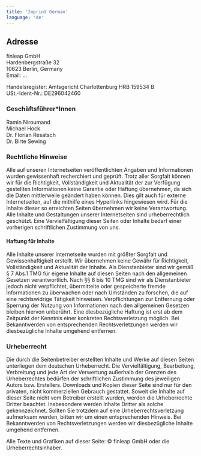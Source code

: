 ```yaml
---
title: 'Imprint German'
language: 'de'
---
```


## Adresse

finleap GmbH<br />
Hardenbergstraße 32<br />
10623 Berlin, Germany<br />
Email: …

Handelsregister: Amtsgericht Charlottenburg HRB 159534 B<br />
USt.-Ident-Nr.: DE296042460

### Geschäftsführer\*Innen

Ramin Niroumand<br />
Michael Hock<br />
Dr. Florian Resatsch<br />
Dr. Birte Sewing

### Rechtliche Hinweise

Alle auf unseren Internetseiten veröffentlichten Angaben und Informationen wurden gewissenhaft recherchiert und geprüft. Trotz aller Sorgfalt können wir für die Richtigkeit, Vollständigkeit und Aktualität der zur Verfügung gestellten Informationen keine Garantie oder Haftung übernehmen, da sich die Daten mittlerweile geändert haben können. Dies gilt auch für externe Internetseiten, auf die mithilfe eines Hyperlinks hingewiesen wird. Für die Inhalte dieser so erreichten Seiten übernehmen wir keine Verantwortung. Alle Inhalte und Gestaltungen unserer Internetseiten sind urheberrechtlich geschützt. Eine Vervielfältigung dieser Seiten oder Inhalte bedarf einer vorherigen schriftlichen Zustimmung von uns.

#### Haftung für Inhalte

Alle Inhalte unserer Internetseite wurden mit größter Sorgfalt und Gewissenhaftigkeit erstellt. Wir übernehmen keine Gewähr für Richtigkeit, Vollständigkeit und Aktualität der Inhalte. Als Dienstanbieter sind wir gemäß § 7 Abs.1 TMG für eigene Inhalte auf diesen Seiten nach den allgemeinen Gesetzen verantwortlich. Nach §§ 8 bis 10 TMG sind wir als Dienstanbieter jedoch nicht verpflichtet, übermittelte oder gespeicherte fremde Informationen zu überwachen oder nach Umständen zu forschen, die auf eine rechtswidrige Tätigkeit hinweisen. Verpflichtungen zur Entfernung oder Sperrung der Nutzung von Informationen nach den allgemeinen Gesetzen bleiben hiervon unberührt. Eine diesbezügliche Haftung ist erst ab dem Zeitpunkt der Kenntnis einer konkreten Rechtsverletzung möglich. Bei Bekanntwerden von entsprechenden Rechtsverletzungen werden wir diesbezügliche Inhalte umgehend entfernen.

### Urheberrecht

Die durch die Seitenbetreiber erstellten Inhalte und Werke auf diesen Seiten unterliegen dem deutschen Urheberrecht. Die Vervielfältigung, Bearbeitung, Verbreitung und jede Art der Verwertung außerhalb der Grenzen des Urheberrechtes bedürfen der schriftlichen Zustimmung des jeweiligen Autors bzw. Erstellers. Downloads und Kopien dieser Seite sind nur für den privaten, nicht kommerziellen Gebrauch gestattet. Soweit die Inhalte auf dieser Seite nicht vom Betreiber erstellt wurden, werden die Urheberrechte Dritter beachtet. Insbesondere werden Inhalte Dritter als solche gekennzeichnet. Sollten Sie trotzdem auf eine Urheberrechtsverletzung aufmerksam werden, bitten wir um einen entsprechenden Hinweis. Bei Bekanntwerden von Rechtsverletzungen werden wir diesbezügliche Inhalte umgehend entfernen.

Alle Texte und Grafiken auf dieser Seite: &copy; finleap GmbH oder die Urheberrechtsinhaber.
